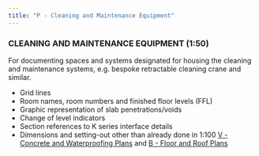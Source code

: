 ```yaml
---
title: "P - Cleaning and Maintenance Equipment"
---
```

### CLEANING AND MAINTENANCE EQUIPMENT (1:50)

For documenting spaces and systems designated for housing the cleaning and maintenance systems, e.g. bespoke retractable cleaning crane and similar.

-   Grid lines
-   Room names, room numbers and finished floor levels (FFL)
-   Graphic representation of slab penetrations/voids
-   Change of level indicators
-   Section references to K series interface details
-   Dimensions and setting-out other than already done in 1:100 [V - Concrete and Waterproofing Plans](notes/1_Documentation%20Codex/1b_Alphabet/V%20-%20Concrete%20and%20Waterproofing%20Plans.md) and [B - Floor and Roof Plans](notes/1_Documentation%20Codex/1b_Alphabet/B%20-%20Floor%20and%20Roof%20Plans.md)